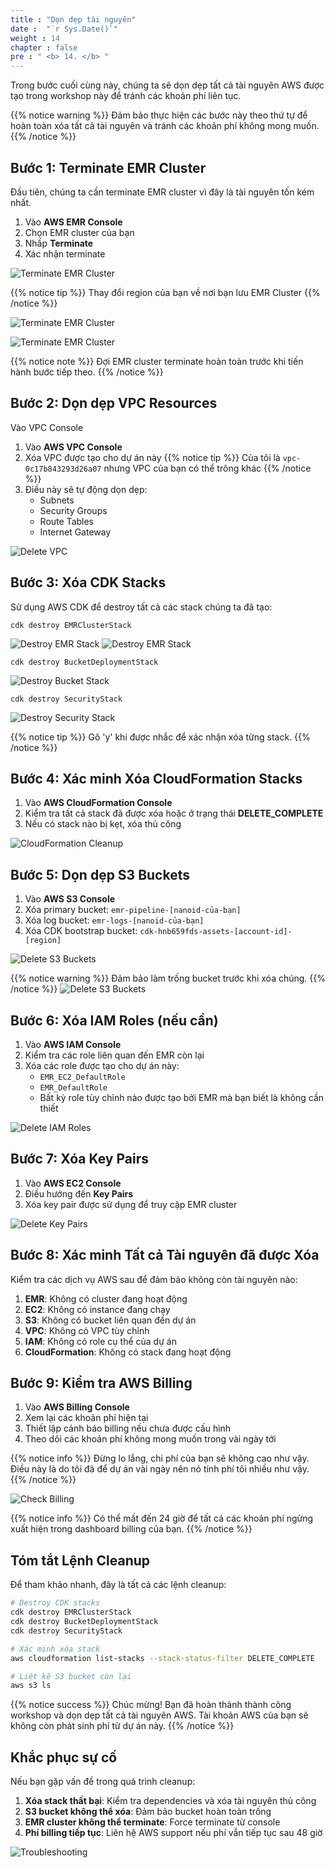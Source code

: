 ```yaml
---
title : "Dọn dẹp tài nguyên"
date :  "`r Sys.Date()`" 
weight : 14
chapter : false
pre : " <b> 14. </b> "
---
```


Trong bước cuối cùng này, chúng ta sẽ dọn dẹp tất cả tài nguyên AWS được tạo trong workshop này để tránh các khoản phí liên tục.

{{% notice warning %}}
Đảm bảo thực hiện các bước này theo thứ tự để hoàn toàn xóa tất cả tài nguyên và tránh các khoản phí không mong muốn.
{{% /notice %}}

## Bước 1: Terminate EMR Cluster

Đầu tiên, chúng ta cần terminate EMR cluster vì đây là tài nguyên tốn kém nhất.

1. Vào **AWS EMR Console**
2. Chọn EMR cluster của bạn
3. Nhấp **Terminate**
4. Xác nhận terminate

![Terminate EMR Cluster](/images/14.Clean_up_resources/Clean_up_resources1.png)

{{% notice tip %}}
Thay đổi region của bạn về nơi bạn lưu EMR Cluster
{{% /notice %}}

![Terminate EMR Cluster](/images/14.Clean_up_resources/Clean_up_resources2.png)

![Terminate EMR Cluster](/images/14.Clean_up_resources/Clean_up_resources3.png)

{{% notice note %}}
Đợi EMR cluster terminate hoàn toàn trước khi tiến hành bước tiếp theo.
{{% /notice %}}

## Bước 2: Dọn dẹp VPC Resources
Vào VPC Console
1. Vào **AWS VPC Console**
2. Xóa VPC được tạo cho dự án này
{{% notice tip %}}
Của tôi là `vpc-0c17b843293d26a07` nhưng VPC của bạn có thể trông khác
{{% /notice %}}
1. Điều này sẽ tự động dọn dẹp:
   - Subnets
   - Security Groups
   - Route Tables
   - Internet Gateway

![Delete VPC](/images/14.Clean_up_resources/Clean_up_resources8.png)

## Bước 3: Xóa CDK Stacks

Sử dụng AWS CDK để destroy tất cả các stack chúng ta đã tạo:

````
cdk destroy EMRClusterStack
````

![Destroy EMR Stack](/images/14.Clean_up_resources/Clean_up_resources4.png)
![Destroy EMR Stack](/images/14.Clean_up_resources/Clean_up_resources5.png)

````
cdk destroy BucketDeploymentStack
````

![Destroy Bucket Stack](/images/14.Clean_up_resources/Clean_up_resources6.png)

````
cdk destroy SecurityStack
````

![Destroy Security Stack](/images/14.Clean_up_resources/Clean_up_resources7.png)

{{% notice tip %}}
Gõ 'y' khi được nhắc để xác nhận xóa từng stack.
{{% /notice %}}

## Bước 4: Xác minh Xóa CloudFormation Stacks

1. Vào **AWS CloudFormation Console**
2. Kiểm tra tất cả stack đã được xóa hoặc ở trạng thái **DELETE_COMPLETE**
3. Nếu có stack nào bị kẹt, xóa thủ công

![CloudFormation Cleanup](/images/14.Clean_up_resources/Clean_up_resources9.png)

## Bước 5: Dọn dẹp S3 Buckets

1. Vào **AWS S3 Console**
2. Xóa primary bucket: `emr-pipeline-[nanoid-của-bạn]`
3. Xóa log bucket: `emr-logs-[nanoid-của-bạn]`
4. Xóa CDK bootstrap bucket: `cdk-hnb659fds-assets-[account-id]-[region]`

![Delete S3 Buckets](/images/14.Clean_up_resources/Clean_up_resources10.png)

{{% notice warning %}}
Đảm bảo làm trống bucket trước khi xóa chúng.
{{% /notice %}}
![Delete S3 Buckets](/images/14.Clean_up_resources/Clean_up_resources11.png)

## Bước 6: Xóa IAM Roles (nếu cần)

1. Vào **AWS IAM Console**
2. Kiểm tra các role liên quan đến EMR còn lại
3. Xóa các role được tạo cho dự án này:
   - `EMR_EC2_DefaultRole`
   - `EMR_DefaultRole`
   - Bất kỳ role tùy chỉnh nào được tạo bởi EMR mà bạn biết là không cần thiết

![Delete IAM Roles](/images/14.Clean_up_resources/Clean_up_resources12.png)

## Bước 7: Xóa Key Pairs

1. Vào **AWS EC2 Console**
2. Điều hướng đến **Key Pairs**
3. Xóa key pair được sử dụng để truy cập EMR cluster

![Delete Key Pairs](/images/14.Clean_up_resources/Clean_up_resources13.png)

## Bước 8: Xác minh Tất cả Tài nguyên đã được Xóa

Kiểm tra các dịch vụ AWS sau để đảm bảo không còn tài nguyên nào:

1. **EMR**: Không có cluster đang hoạt động
2. **EC2**: Không có instance đang chạy
3. **S3**: Không có bucket liên quan đến dự án
4. **VPC**: Không có VPC tùy chỉnh
5. **IAM**: Không có role cụ thể của dự án
6. **CloudFormation**: Không có stack đang hoạt động

## Bước 9: Kiểm tra AWS Billing

1. Vào **AWS Billing Console**
2. Xem lại các khoản phí hiện tại
3. Thiết lập cảnh báo billing nếu chưa được cấu hình
4. Theo dõi các khoản phí không mong muốn trong vài ngày tới

{{% notice info %}}
Đừng lo lắng, chi phí của bạn sẽ không cao như vậy. Điều này là do tôi đã để dự án vài ngày nên nó tính phí tôi nhiều như vậy.
{{% /notice %}}

![Check Billing](/images/14.Clean_up_resources/Clean_up_resources14.png)

{{% notice info %}}
Có thể mất đến 24 giờ để tất cả các khoản phí ngừng xuất hiện trong dashboard billing của bạn.
{{% /notice %}}

## Tóm tắt Lệnh Cleanup

Để tham khảo nhanh, đây là tất cả các lệnh cleanup:

````bash
# Destroy CDK stacks
cdk destroy EMRClusterStack
cdk destroy BucketDeploymentStack  
cdk destroy SecurityStack

# Xác minh xóa stack
aws cloudformation list-stacks --stack-status-filter DELETE_COMPLETE

# Liệt kê S3 bucket còn lại
aws s3 ls
````

{{% notice success %}}
Chúc mừng! Bạn đã hoàn thành thành công workshop và dọn dẹp tất cả tài nguyên AWS. Tài khoản AWS của bạn sẽ không còn phát sinh phí từ dự án này.
{{% /notice %}}

## Khắc phục sự cố

Nếu bạn gặp vấn đề trong quá trình cleanup:

1. **Xóa stack thất bại**: Kiểm tra dependencies và xóa tài nguyên thủ công
2. **S3 bucket không thể xóa**: Đảm bảo bucket hoàn toàn trống
3. **EMR cluster không thể terminate**: Force terminate từ console
4. **Phí billing tiếp tục**: Liên hệ AWS support nếu phí vẫn tiếp tục sau 48 giờ

![Troubleshooting](/images/14.Clean_up_resources/we-did-it-celebration-meme.jpg?width=50pc)